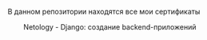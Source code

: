 <div style='text-align:center'> 

<div> 
  <p>В данном репозитории находятся все мои сертификаты </p>
  <ul> Netology - Django: создание backend-приложений</ul>

</div>


</div>
